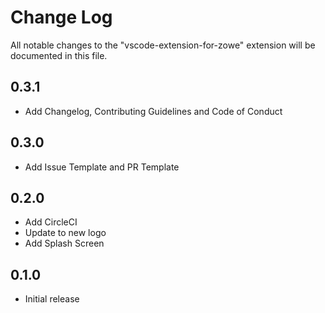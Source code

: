 # Change Log

All notable changes to the "vscode-extension-for-zowe" extension will be documented in this file.

## 0.3.1

- Add Changelog, Contributing Guidelines and Code of Conduct

## 0.3.0

- Add Issue Template and PR Template

## 0.2.0

- Add CircleCI
- Update to new logo
- Add Splash Screen

## 0.1.0

- Initial release
